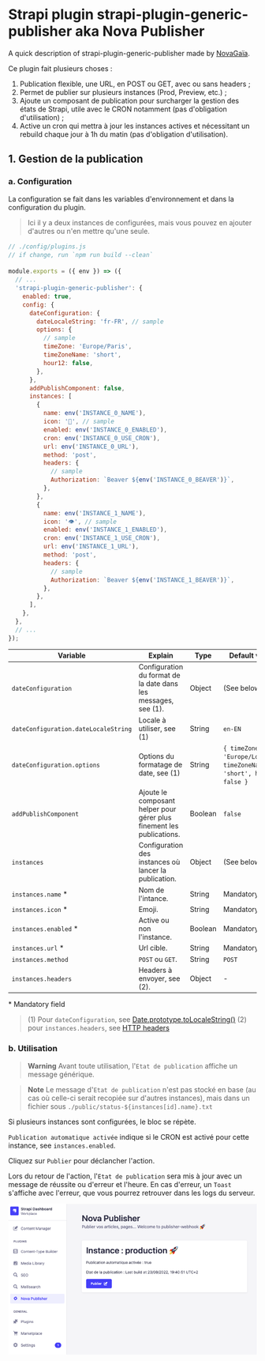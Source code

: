 # Strapi plugin strapi-plugin-generic-publisher aka Nova Publisher

A quick description of strapi-plugin-generic-publisher made by [NovaGaïa](https://novagaia.fr/).

Ce plugin fait plusieurs choses :

1. Publication flexible, une URL, en POST ou GET, avec ou sans headers ;
2. Permet de publier sur plusieurs instances (Prod, Preview, etc.) ;
3. Ajoute un composant de publication pour surcharger la gestion des états de Strapi, utile avec le CRON notamment (pas d'obligation d'utilisation) ;
4. Active un cron qui mettra à jour les instances actives et nécessitant un rebuild chaque jour à 1h du matin (pas d'obligation d'utilisation).

## 1. Gestion de la publication

### a. Configuration

La configuration se fait dans les variables d'environnement et dans la configuration du plugin.

> Ici il y a deux instances de configurées, mais vous pouvez en ajouter d'autres ou n'en mettre qu'une seule.

```js
// ./config/plugins.js
// if change, run `npm run build --clean`

module.exports = ({ env }) => ({
  // ...
  'strapi-plugin-generic-publisher': {
    enabled: true,
    config: {
      dateConfiguration: {
        dateLocaleString: 'fr-FR', // sample
        options: {
          // sample
          timeZone: 'Europe/Paris',
          timeZoneName: 'short',
          hour12: false,
        },
      },
      addPublishComponent: false,
      instances: [
        {
          name: env('INSTANCE_0_NAME'),
          icon: '🚀', // sample
          enabled: env('INSTANCE_0_ENABLED'),
          cron: env('INSTANCE_0_USE_CRON'),
          url: env('INSTANCE_0_URL'),
          method: 'post',
          headers: {
            // sample
            Authorization: `Beaver ${env('INSTANCE_0_BEAVER')}`,
          },
        },
        {
          name: env('INSTANCE_1_NAME'),
          icon: '👁️', // sample
          enabled: env('INSTANCE_1_ENABLED'),
          cron: env('INSTANCE_1_USE_CRON'),
          url: env('INSTANCE_1_URL'),
          method: 'post',
          headers: {
            // sample
            Authorization: `Beaver ${env('INSTANCE_1_BEAVER')}`,
          },
        },
      ],
    },
  },
  // ...
});
```

| Variable                             | Explain                                                               | Type    | Default value                                                         |
| ------------------------------------ | --------------------------------------------------------------------- | ------- | --------------------------------------------------------------------- |
| `dateConfiguration`                  | Configuration du format de la date dans les messages, see (1).        | Object  | (See below)                                                           |
| `dateConfiguration.dateLocaleString` | Locale à utiliser, see (1)                                            | String  | `en-EN`                                                               |
| `dateConfiguration.options`          | Options du formatage de date, see (1)                                 | String  | `{ timeZone: 'Europe/London', timeZoneName: 'short', hour12: false }` |
| `addPublishComponent`                | Ajoute le composant helper pour gérer plus finement les publications. | Boolean | `false`                                                               |
| `instances`                          | Configuration des instances où lancer la publication.                 | Object  | (See below)                                                           |
| `instances.name` \*                  | Nom de l'intance.                                                     | String  | Mandatory                                                             |
| `instances.icon` \*                  | Emoji.                                                                | String  | Mandatory                                                             |
| `instances.enabled` \*               | Active ou non l'instance.                                             | Boolean | Mandatory                                                             |
| `instances.url` \*                   | Url cible.                                                            | String  | Mandatory                                                             |
| `instances.method`                   | `POST` ou `GET`.                                                      | String  | `POST`                                                                |
| `instances.headers`                  | Headers à envoyer, see (2).                                           | Object  | -                                                                     |

\* Mandatory field

> (1) Pour `dateConfiguration`, see [Date.prototype.toLocaleString()](https://developer.mozilla.org/en-US/docs/Web/JavaScript/Reference/Global_Objects/Date/toLocaleString)
> (2) pour `instances.headers`, see [HTTP headers](https://developer.mozilla.org/en-US/docs/Web/HTTP/Headers)

### b. Utilisation

> **Warning**
> Avant toute utilisation, l'`Etat de publication` affiche un message générique.

> **Note**
> Le message d'`Etat de publication` n'est pas stocké en base (au cas où celle-ci serait recopiée sur d'autres instances), mais dans un fichier sous `./public/status-${instances[id].name}.txt`

Si plusieurs instances sont configurées, le bloc se répète.

`Publication automatique activée` indique si le CRON est activé pour cette instance, see `instances.enabled`.

Cliquez sur `Publier` pour déclancher l'action.

Lors du retour de l'action, l'`Etat de publication` sera mis à jour avec un message de réussite ou d'erreur et l'heure. En cas d'erreur, un `Toast` s'affiche avec l'erreur, que vous pourrez retrouver dans les logs du serveur.

![preview](./docs/cap1.png)
